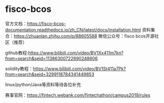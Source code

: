 # fisco-bcos
官方文档：https://fisco-bcos-documentation.readthedocs.io/zh_CN/latest/docs/installation.html
资料集合：https://zhuanlan.zhihu.com/p/88605588
微信公众号：fisco bcos开源社区（推荐）

github教程:https://www.bilibili.com/video/BV1Xx411m7kn?from=search&seid=11386300722890248606

solidity教程：https://www.bilibili.com/video/BV1St411a7Pk?from=search&seid=3299118784341449853

linux/python/Java等资料等待各位补充

赛事官网：https://fintech.webank.com/fintechathon/campus2019/rules
